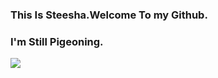### This Is Steesha.Welcome To my Github.
### I'm Still Pigeoning.
![](https://github-readme-stats.vercel.app/api?username=Steesha&theme=vue&show_icons=true&include_all_commits=true&count_private=true)
